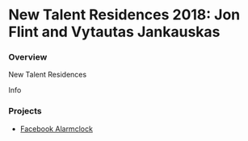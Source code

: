 New Talent Residences 2018: Jon Flint and Vytautas Jankauskas
==

### Overview
New Talent Residences

Info

### Projects

* [Facebook Alarmclock]()


